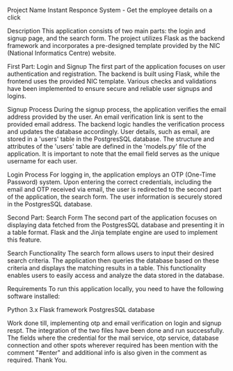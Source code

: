 Project Name
Instant Responce System - Get the employee details on a click

Description
This application consists of two main parts: the login and signup page, and the search form. The project utilizes Flask as the backend framework and incorporates a pre-designed template provided by the NIC (National Informatics Centre) website.

First Part: Login and Signup
The first part of the application focuses on user authentication and registration. The backend is built using Flask, while the frontend uses the provided NIC template. Various checks and validations have been implemented to ensure secure and reliable user signups and logins.

Signup Process
During the signup process, the application verifies the email address provided by the user. An email verification link is sent to the provided email address. The backend logic handles the verification process and updates the database accordingly. User details, such as email, are stored in a 'users' table in the PostgresSQL database. The structure and attributes of the 'users' table are defined in the 'models.py' file of the application. It is important to note that the email field serves as the unique username for each user.

Login Process
For logging in, the application employs an OTP (One-Time Password) system. Upon entering the correct credentials, including the email and OTP received via email, the user is redirected to the second part of the application, the search form. The user information is securely stored in the PostgresSQL database.

Second Part: Search Form
The second part of the application focuses on displaying data fetched from the PostgresSQL database and presenting it in a table format. Flask and the Jinja template engine are used to implement this feature.

Search Functionality
The search form allows users to input their desired search criteria. The application then queries the database based on these criteria and displays the matching results in a table. This functionality enables users to easily access and analyze the data stored in the database.

Requirements
To run this application locally, you need to have the following software installed:

Python 3.x
Flask framework
PostgresSQL database

Work done till, implementing otp and email verification on login and signup respt. The integration of the two files have been done and run successfully. The fields where the credential for the mail service, otp service, database connection and other spots wherever required has been mention with the comment "#enter" and additional info is also given in the comment as required.
Thank You.
